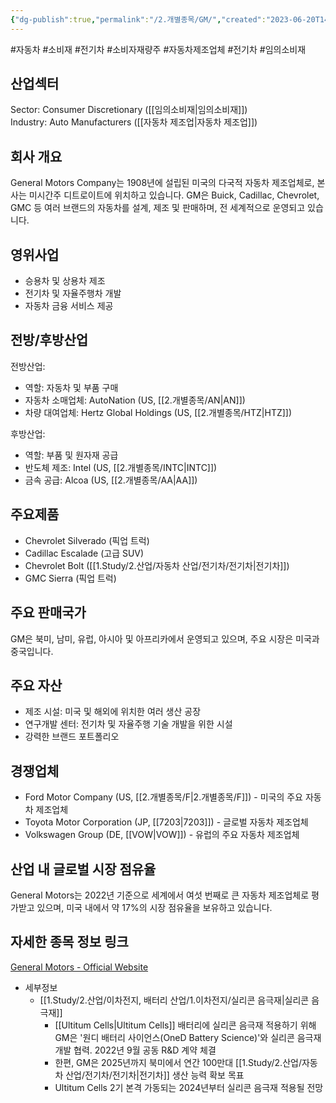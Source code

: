 ```yaml
---
{"dg-publish":true,"permalink":"/2.개별종목/GM/","created":"2023-06-20T14:09:16.432+09:00","updated":"2025-06-03T20:05:59.274+09:00"}
---
```


#자동차 #소비재 #전기차 #소비자재량주 #자동차제조업체 #전기차 #임의소비재

## 산업섹터

Sector: Consumer Discretionary ([[임의소비재\|임의소비재]])  
Industry: Auto Manufacturers ([[자동차 제조업\|자동차 제조업]])

## 회사 개요

General Motors Company는 1908년에 설립된 미국의 다국적 자동차 제조업체로, 본사는 미시간주 디트로이트에 위치하고 있습니다. GM은 Buick, Cadillac, Chevrolet, GMC 등 여러 브랜드의 자동차를 설계, 제조 및 판매하며, 전 세계적으로 운영되고 있습니다.

## 영위사업

- 승용차 및 상용차 제조
- 전기차 및 자율주행차 개발
- 자동차 금융 서비스 제공

## 전방/후방산업

전방산업:

- 역할: 자동차 및 부품 구매
- 자동차 소매업체: AutoNation (US, [[2.개별종목/AN\|AN]])
- 차량 대여업체: Hertz Global Holdings (US, [[2.개별종목/HTZ\|HTZ]])

후방산업:

- 역할: 부품 및 원자재 공급
- 반도체 제조: Intel (US, [[2.개별종목/INTC\|INTC]])
- 금속 공급: Alcoa (US, [[2.개별종목/AA\|AA]])

## 주요제품

- Chevrolet Silverado (픽업 트럭)
- Cadillac Escalade (고급 SUV)
- Chevrolet Bolt ([[1.Study/2.산업/자동차 산업/전기차/전기차\|전기차]])
- GMC Sierra (픽업 트럭)

## 주요 판매국가

GM은 북미, 남미, 유럽, 아시아 및 아프리카에서 운영되고 있으며, 주요 시장은 미국과 중국입니다.

## 주요 자산

- 제조 시설: 미국 및 해외에 위치한 여러 생산 공장
- 연구개발 센터: 전기차 및 자율주행 기술 개발을 위한 시설
- 강력한 브랜드 포트폴리오

## 경쟁업체

- Ford Motor Company (US, [[2.개별종목/F\|2.개별종목/F]]) - 미국의 주요 자동차 제조업체
- Toyota Motor Corporation (JP, [[7203\|7203]]) - 글로벌 자동차 제조업체
- Volkswagen Group (DE, [[VOW\|VOW]]) - 유럽의 주요 자동차 제조업체

## 산업 내 글로벌 시장 점유율

General Motors는 2022년 기준으로 세계에서 여섯 번째로 큰 자동차 제조업체로 평가받고 있으며, 미국 내에서 약 17%의 시장 점유율을 보유하고 있습니다.

## 자세한 종목 정보 링크

[General Motors - Official Website](https://www.gm.com/)


- 세부정보
	- [[1.Study/2.산업/이차전지, 배터리 산업/1.이차전지/실리콘 음극재\|실리콘 음극재]]
		- [[Ultitum Cells\|Ultitum Cells]] 배터리에 실리콘 음극재 적용하기 위해 GM은 '원디 배터리 사이언스(OneD Battery Science)'와 실리콘 음극재 개발 협력. 2022년 9월 공동 R&D 계약 체결 
		-  한편, GM은 2025년까지 북미에서 연간 100만대 [[1.Study/2.산업/자동차 산업/전기차/전기차\|전기차]] 생산 능력 확보 목표 
		-  Ultitum Cells 2기 본격 가동되는 2024년부터 실리콘 음극재 적용될 전망



